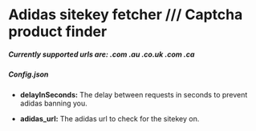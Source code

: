 # Adidas sitekey fetcher /// Captcha product finder

##### Currently supported urls are: .com .au .co.uk .com .ca

##### Config.json
* **delayInSeconds:** The delay between requests in seconds to prevent adidas banning you.

* **adidas_url:** The adidas url to check for the sitekey on.
